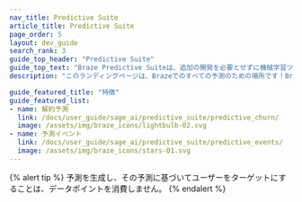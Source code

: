 ```yaml
---
nav_title: Predictive Suite
article_title: Predictive Suite
page_order: 5
layout: dev_guide
search_rank: 3
guide_top_header: "Predictive Suite"
guide_top_text: "Braze Predictive Suiteは、追加の開発を必要とせずに機械学習ツールを手に入れることができます。解約予測と予測イベント（以前は予測購入）は、Brazeプラットフォーム内でデータをシームレスに活用し、行動に移すために数分で作成できるカスタマイズ可能なオンデマンド予測モデルです。<br><br>これらの機能について詳しく知るには、次の記事をご覧ください。"
description: "このランディングページは、Brazeでのすべての予測のための場所です！Braze Predictive Suiteは、BrazeキャンペーンおよびCanvases内での解約およびイベント予測のソリューションを提供します。"

guide_featured_title: "特徴"
guide_featured_list:
- name: 解約予測
  link: /docs/user_guide/sage_ai/predictive_suite/predictive_churn/
  image: /assets/img/braze_icons/lightbulb-02.svg
- name: 予測イベント
  link: /docs/user_guide/sage_ai/predictive_suite/predictive_events/
  image: /assets/img/braze_icons/stars-01.svg
---
```


{% alert tip %}
予測を生成し、その予測に基づいてユーザーをターゲットにすることは、データポイントを消費しません。
{% endalert %}

<br><br>